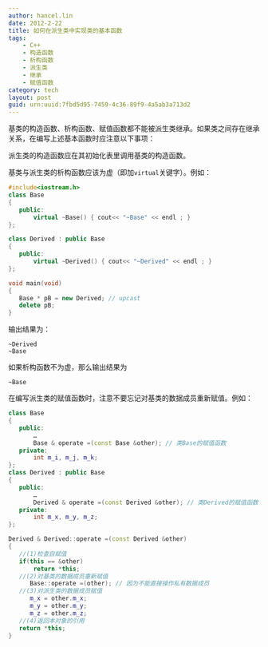 ```yaml
---
author: hancel.lin
date: 2012-2-22
title: 如何在派生类中实现类的基本函数
tags: 
    - C++
    - 构造函数
    - 析构函数
    - 派生类
    - 继承
    - 赋值函数
category: tech
layout: post
guid: urn:uuid:7fbd5d95-7459-4c36-89f9-4a5ab3a713d2
---
```

基类的构造函数、析构函数、赋值函数都不能被派生类继承。如果类之间存在继承关系，在编写上述基本函数时应注意以下事项：

派生类的构造函数应在其初始化表里调用基类的构造函数。

基类与派生类的析构函数应该为虚（即加`virtual`关键字）。例如：

```cpp
#include<iostream.h>  
class Base  
{  
   public:  
       virtual ~Base() { cout<< "~Base" << endl ; }
};

class Derived : public Base  
{  
   public:  
       virtual ~Derived() { cout<< "~Derived" << endl ; }
};

void main(void)  
{  
   Base * pB = new Derived; // upcast  
   delete pB;  
}  
```
<!--more-->

输出结果为：

```
~Derived
~Base
```

如果析构函数不为虚，那么输出结果为

`~Base`

在编写派生类的赋值函数时，注意不要忘记对基类的数据成员重新赋值。例如：

```cpp
class Base  
{  
   public:  
       …  
       Base & operate =(const Base &other); // 类Base的赋值函数  
   private:  
       int m_i, m_j, m_k;  
};  
class Derived : public Base  
{  
   public:  
       …  
       Derived & operate =(const Derived &other); // 类Derived的赋值函数  
   private:  
       int m_x, m_y, m_z;  
};  

Derived & Derived::operate =(const Derived &other)  
{  
   //(1)检查自赋值  
   if(this == &other)  
       return *this;  
   //(2)对基类的数据成员重新赋值  
      Base::operate =(other); // 因为不能直接操作私有数据成员  
   //(3)对派生类的数据成员赋值  
      m_x = other.m_x;  
      m_y = other.m_y;  
      m_z = other.m_z;  
   //(4)返回本对象的引用  
   return *this;  
}  
```
